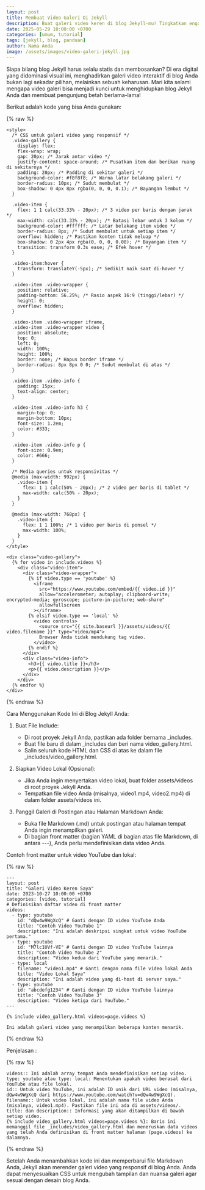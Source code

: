 ```yaml
---
layout: post
title: Membuat Video Galeri Di Jekyll
description: Buat galeri video keren di blog Jekyll-mu! Tingkatkan engagement pembaca dengan tampilan visual yang menawan dan mudah dibuat.
date: 2025-05-29 10:00:00 +0700
categories: [umum, tutorial]
tags: [jekyll, blog, panduan]
author: Nama Anda
image: /assets/images/video-galeri-jekyll.jpg
---
```


Siapa bilang blog Jekyll harus selalu statis dan membosankan? Di era digital yang didominasi visual ini, menghadirkan galeri video interaktif di blog Anda bukan lagi sekadar pilihan, melainkan sebuah keharusan. Mari kita selami mengapa video galeri bisa menjadi kunci untuk menghidupkan blog Jekyll Anda dan membuat pengunjung betah berlama-lama!

Berikut adalah kode yang bisa Anda gunakan:

{% raw %}
```
<style>
  /* CSS untuk galeri video yang responsif */
  .video-gallery {
    display: flex;
    flex-wrap: wrap;
    gap: 20px; /* Jarak antar video */
    justify-content: space-around; /* Pusatkan item dan berikan ruang di sekitarnya */
    padding: 20px; /* Padding di sekitar galeri */
    background-color: #f8f8f8; /* Warna latar belakang galeri */
    border-radius: 10px; /* Sudut membulat */
    box-shadow: 0 4px 8px rgba(0, 0, 0, 0.1); /* Bayangan lembut */
  }

  .video-item {
    flex: 1 1 calc(33.33% - 20px); /* 3 video per baris dengan jarak */
    max-width: calc(33.33% - 20px); /* Batasi lebar untuk 3 kolom */
    background-color: #ffffff; /* Latar belakang item video */
    border-radius: 8px; /* Sudut membulat untuk setiap item */
    overflow: hidden; /* Pastikan konten tidak meluap */
    box-shadow: 0 2px 4px rgba(0, 0, 0, 0.08); /* Bayangan item */
    transition: transform 0.3s ease; /* Efek hover */
  }

  .video-item:hover {
    transform: translateY(-5px); /* Sedikit naik saat di-hover */
  }

  .video-item .video-wrapper {
    position: relative;
    padding-bottom: 56.25%; /* Rasio aspek 16:9 (tinggi/lebar) */
    height: 0;
    overflow: hidden;
  }

  .video-item .video-wrapper iframe,
  .video-item .video-wrapper video {
    position: absolute;
    top: 0;
    left: 0;
    width: 100%;
    height: 100%;
    border: none; /* Hapus border iframe */
    border-radius: 8px 8px 0 0; /* Sudut membulat di atas */
  }

  .video-item .video-info {
    padding: 15px;
    text-align: center;
  }

  .video-item .video-info h3 {
    margin-top: 0;
    margin-bottom: 10px;
    font-size: 1.2em;
    color: #333;
  }

  .video-item .video-info p {
    font-size: 0.9em;
    color: #666;
  }

  /* Media queries untuk responsivitas */
  @media (max-width: 992px) {
    .video-item {
      flex: 1 1 calc(50% - 20px); /* 2 video per baris di tablet */
      max-width: calc(50% - 20px);
    }
  }

  @media (max-width: 768px) {
    .video-item {
      flex: 1 1 100%; /* 1 video per baris di ponsel */
      max-width: 100%;
    }
  }
</style>

<div class="video-gallery">
  {% for video in include.videos %}
    <div class="video-item">
      <div class="video-wrapper">
        {% if video.type == 'youtube' %}
          <iframe
            src="https://www.youtube.com/embed/{{ video.id }}"
            allow="accelerometer; autoplay; clipboard-write; encrypted-media; gyroscope; picture-in-picture; web-share"
            allowfullscreen
          ></iframe>
        {% elsif video.type == 'local' %}
          <video controls>
            <source src="{{ site.baseurl }}/assets/videos/{{ video.filename }}" type="video/mp4">
            Browser Anda tidak mendukung tag video.
          </video>
        {% endif %}
      </div>
      <div class="video-info">
        <h3>{{ video.title }}</h3>
        <p>{{ video.description }}</p>
      </div>
    </div>
  {% endfor %}
</div>

```
{% endraw %}

Cara Menggunakan Kode Ini di Blog Jekyll Anda:

1. Buat File Include:
    * Di root proyek Jekyll Anda, pastikan ada folder bernama _includes.
    * Buat file baru di dalam _includes dan beri nama video_gallery.html.
    * Salin seluruh kode HTML dan CSS di atas ke dalam file _includes/video_gallery.html.

2. Siapkan Video Lokal (Opsional):
    * Jika Anda ingin menyertakan video lokal, buat folder assets/videos di root proyek Jekyll Anda.
    * Tempatkan file video Anda (misalnya, video1.mp4, video2.mp4) di dalam folder assets/videos ini.

3. Panggil Galeri di Postingan atau Halaman Markdown Anda:
    * Buka file Markdown (.md) untuk postingan atau halaman tempat Anda ingin menampilkan galeri.
    * Di bagian front matter (bagian YAML di bagian atas file Markdown, di antara ---), Anda perlu mendefinisikan data video Anda.

Contoh front matter untuk video YouTube dan lokal:

{% raw %}
```
---
layout: post
title: "Galeri Video Keren Saya"
date: 2023-10-27 10:00:00 +0700
categories: [video, tutorial]
# Definisikan daftar video di front matter
videos:
  - type: youtube
    id: "dQw4w9WgXcQ" # Ganti dengan ID video YouTube Anda
    title: "Contoh Video YouTube 1"
    description: "Ini adalah deskripsi singkat untuk video YouTube pertama."
  - type: youtube
    id: "M7lc1UVf-VE" # Ganti dengan ID video YouTube lainnya
    title: "Contoh Video YouTube 2"
    description: "Video kedua dari YouTube yang menarik."
  - type: local
    filename: "video1.mp4" # Ganti dengan nama file video lokal Anda
    title: "Video Lokal Saya"
    description: "Ini adalah video yang di-host di server saya."
  - type: youtube
    id: "abcdefg1234" # Ganti dengan ID video YouTube lainnya
    title: "Contoh Video YouTube 3"
    description: "Video ketiga dari YouTube."
---

{% include video_gallery.html videos=page.videos %}

Ini adalah galeri video yang menampilkan beberapa konten menarik.
```
{% endraw %}

Penjelasan :

{% raw %}
```
videos:: Ini adalah array tempat Anda mendefinisikan setiap video.
type: youtube atau type: local: Menentukan apakah video berasal dari YouTube atau file lokal.
id:: Untuk video YouTube, ini adalah ID unik dari URL video (misalnya, dQw4w9WgXcQ dari https://www.youtube.com/watch?v=dQw4w9WgXcQ).
filename:: Untuk video lokal, ini adalah nama file video Anda (misalnya, video1.mp4). Pastikan file ini ada di assets/videos/.
title: dan description:: Informasi yang akan ditampilkan di bawah setiap video.
{% include video_gallery.html videos=page.videos %}: Baris ini memanggil file _includes/video_gallery.html dan meneruskan data videos yang telah Anda definisikan di front matter halaman (page.videos) ke dalamnya.
```
{% endraw %}

Setelah Anda menambahkan kode ini dan memperbarui file Markdown Anda, Jekyll akan merender galeri video yang responsif di blog Anda. Anda dapat menyesuaikan CSS untuk mengubah tampilan dan nuansa galeri agar sesuai dengan desain blog Anda.
